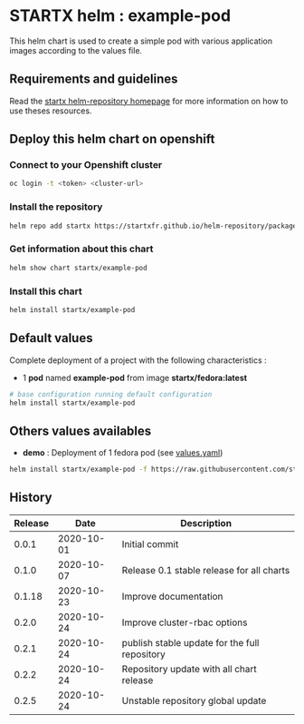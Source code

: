 # STARTX helm : example-pod

This helm chart is used to create a simple pod with various application images according to the values file.

## Requirements and guidelines

Read the [startx helm-repository homepage](https://startxfr.github.io/helm-repository) for
more information on how to use theses resources.

## Deploy this helm chart on openshift

### Connect to your Openshift cluster

```bash
oc login -t <token> <cluster-url>
```

### Install the repository

```bash
helm repo add startx https://startxfr.github.io/helm-repository/packages/
```

### Get information about this chart

```bash
helm show chart startx/example-pod
```

### Install this chart

```bash
helm install startx/example-pod
```

## Default values

Complete deployment of a project with the following characteristics :

- 1 **pod** named **example-pod** from image **startx/fedora:latest**

```bash
# base configuration running default configuration
helm install startx/example-pod
```

## Others values availables

- **demo** : Deployment of 1 fedora pod (see [values.yaml](https://raw.githubusercontent.com/startxfr/helm-repository/master/charts/example-pod/values-demo.yaml))

```bash
helm install startx/example-pod -f https://raw.githubusercontent.com/startxfr/helm-repository/master/charts/example-pod/values-demo.yaml
```

## History

| Release | Date       | Description
| ------- | ---------- | -----------------------------------------------------
| 0.0.1   | 2020-10-01 | Initial commit
| 0.1.0   | 2020-10-07 | Release 0.1 stable release for all charts
| 0.1.18  | 2020-10-23 | Improve documentation
| 0.2.0   | 2020-10-24 | Improve cluster-rbac options
| 0.2.1  | 2020-10-24 | publish stable update for the full repository
| 0.2.2  | 2020-10-24 | Repository update with all chart release
| 0.2.5  | 2020-10-24 | Unstable repository global update
